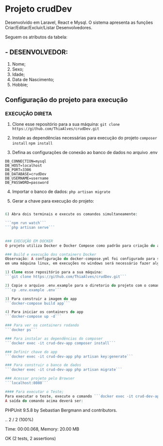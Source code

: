 # Projeto crudDev

Desenvolvido em Laravel, React e Mysql.
O sistema apresenta as funções Criar/Editar/Excluir/Listar Desenvolvedores.

Seguem os atributos da tabela:

## - DESENVOLVEDOR:
1. Nome;
2. Sexo;
3. Idade;
4. Data de Nascimento;
5. Hobbie;

## Configuração do projeto para execução


### EXECUÇÂO DIRETA

1) Clone esse repositório para a sua máquina:
```git clone https://github.com/ThiaAlves/crudDev.git```

2) Instale as dependências necessárias para execução do projeto
```composer install```
```npm install```

3) Defina as configurações de conexão ao banco de dados no arquivo .env
```
DB_CONNECTION=mysql
DB_HOST=localhost
DB_PORT=3306
DB_DATABASE=crudDev
DB_USERNAME=username
DB_PASSWORD=password
```
4) Importar o banco de dados:
```php artisan migrate```

5) Gerar a chave para execução do projeto:
```php artisan key:generate

6) Abra dois terminais e execute os comandos simultaneamente:

```npm run watch```
```php artisan serve```
 
 
### EXECUÇÂO EM DOCKER
O projeto utiliza Docker e Docker Compose como padrão para criação do ambiente de desenvolvimento.

### Build e execução dos containers Docker
Observação: A configuração do docker-compose.yml foi configurado para ser executado 
em uma máquina linux, em execuções no windows será necessário fazer alguns ajustes.

1) Clone esse repositório para a sua máquina:
```git clone https://github.com/ThiaAlves/crudDev.git```

2) Copie o arquivo .env.example para o diretorio do projeto com o comando:
```cp .env.example .env```

3) Para construir a imagem do app
```docker-compose build app```

4) Para iniciar os containers do app
```docker-compose up -d```

### Para ver os containers rodando
```docker ps```

### Para instalar as dependências do composer
```docker exec -it crud-dev-app composer install```

### Definir chave do app
```docker exec -it crud-dev-app php artisan key:generate```

### Para construir o banco de dados
```docker exec -it crud-dev-app php artisan migrate```

### Acessar projeto pelo Browser
```localhost:8080```

#### Para executar o Teste;
Para executar o teste, execute o comando ```docker exec -it crud-dev-app php ./vendor/bin/phpunit``` 
A saída do comando acima deverá ser:
```
PHPUnit 9.5.8 by Sebastian Bergmann and contributors.

..                                                                  2 / 2 (100%)

Time: 00:00.068, Memory: 20.00 MB

OK (2 tests, 2 assertions)
```
